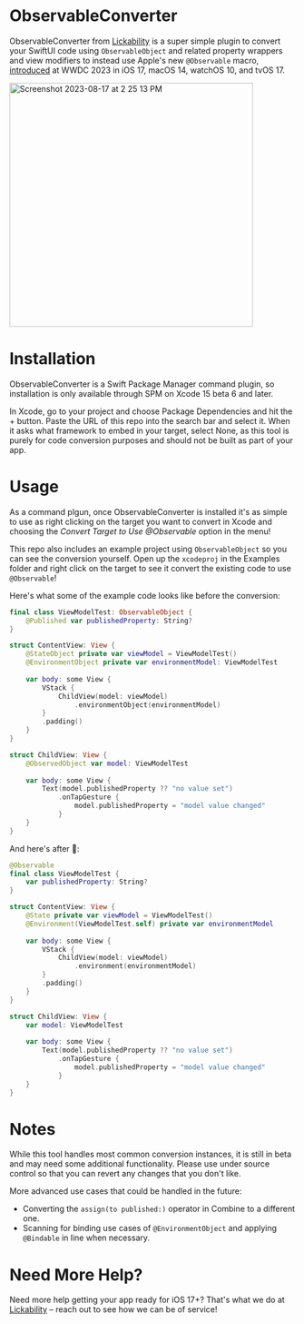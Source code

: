 # ObservableConverter

ObservableConverter from [Lickability](https://lickability.com) is a super simple plugin to convert your SwiftUI code using `ObservableObject` and related property wrappers and view modifiers to instead use Apple's new `@Observable` macro, [introduced](https://developer.apple.com/wwdc23/10149) at WWDC 2023 in iOS 17, macOS 14, watchOS 10, and tvOS 17.


<img width="429" alt="Screenshot 2023-08-17 at 2 25 13 PM" src="https://github.com/Lickability/ObservableConverter/assets/25009/60249cc4-9b9f-4ed9-9ce6-465a5c45d5bd">

# Installation

ObservableConverter is a Swift Package Manager command plugin, so installation is only available through SPM on Xcode 15 beta 6 and later. 

In Xcode, go to your project and choose Package Dependencies and hit the + button. Paste the URL of this repo into the search bar and select it. When it asks what framework to embed in your target, select None, as this tool is purely for code conversion purposes and should not be built as part of your app.

# Usage

As a command plgun, once ObservableConverter is installed it's as simple to use as right clicking on the target you want to convert in Xcode and choosing the _Convert Target to Use @Observable_ option in the menu!

This repo also includes an example project using `ObservableObject` so you can see the conversion yourself. Open up the `xcodeproj` in the Examples folder and right click on the target to see it convert the existing code to use `@Observable`!

Here's what some of the example code looks like before the conversion:
```swift
final class ViewModelTest: ObservableObject {
    @Published var publishedProperty: String?
}

struct ContentView: View {
    @StateObject private var viewModel = ViewModelTest()
    @EnvironmentObject private var environmentModel: ViewModelTest
    
    var body: some View {
        VStack {
            ChildView(model: viewModel)
                .environmentObject(environmentModel)
        }
        .padding()
    }
}

struct ChildView: View {
    @ObservedObject var model: ViewModelTest
    
    var body: some View {
        Text(model.publishedProperty ?? "no value set")
            .onTapGesture {
                model.publishedProperty = "model value changed"
            }
    }
}
```

And here's after 🎉:
```swift
@Observable
final class ViewModelTest {
    var publishedProperty: String?
}

struct ContentView: View {
    @State private var viewModel = ViewModelTest()
    @Environment(ViewModelTest.self) private var environmentModel 
    
    var body: some View {
        VStack {
            ChildView(model: viewModel)
                .environment(environmentModel)
        }
        .padding()
    }
}

struct ChildView: View {
    var model: ViewModelTest
    
    var body: some View {
        Text(model.publishedProperty ?? "no value set")
            .onTapGesture {
                model.publishedProperty = "model value changed"
            }
    }
}
```

# Notes

While this tool handles most common conversion instances, it is still in beta and may need some additional functionality. Please use under source control so that you can revert any changes that you don't like.

More advanced use cases that could be handled in the future:
* Converting the `assign(to published:)` operator in Combine to a different one.
* Scanning for binding use cases of `@EnvironmentObject` and applying `@Bindable` in line when necessary.
  
# Need More Help?

Need more help getting your app ready for iOS 17+? That's what we do at [Lickability](https://lickability.com) – reach out to see how we can be of service!
